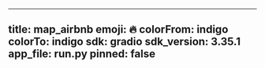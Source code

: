 
---
title: map_airbnb 
emoji: 🔥
colorFrom: indigo
colorTo: indigo
sdk: gradio
sdk_version: 3.35.1
app_file: run.py
pinned: false
---
